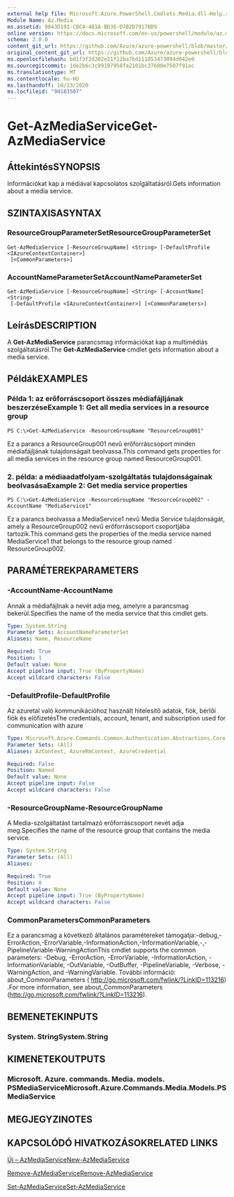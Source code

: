 ```yaml
---
external help file: Microsoft.Azure.PowerShell.Cmdlets.Media.dll-Help.xml
Module Name: Az.Media
ms.assetid: 9843D191-CBC4-481A-BD36-D7B2D7917BD9
online version: https://docs.microsoft.com/en-us/powershell/module/az.media/get-azmediaservice
schema: 2.0.0
content_git_url: https://github.com/Azure/azure-powershell/blob/master/src/Media/Media/help/Get-AzMediaService.md
original_content_git_url: https://github.com/Azure/azure-powershell/blob/master/src/Media/Media/help/Get-AzMediaService.md
ms.openlocfilehash: bd1f3f2d202e21f12ba7bd111853473094d042e0
ms.sourcegitcommit: 1de2b6c3c99197958fa2101bc37680e7507f91ac
ms.translationtype: MT
ms.contentlocale: hu-HU
ms.lasthandoff: 10/13/2020
ms.locfileid: "94183507"
---
```

# <span data-ttu-id="60f8c-101">Get-AzMediaService</span><span class="sxs-lookup"><span data-stu-id="60f8c-101">Get-AzMediaService</span></span>

## <span data-ttu-id="60f8c-102">Áttekintés</span><span class="sxs-lookup"><span data-stu-id="60f8c-102">SYNOPSIS</span></span>
<span data-ttu-id="60f8c-103">Információkat kap a médiával kapcsolatos szolgáltatásról.</span><span class="sxs-lookup"><span data-stu-id="60f8c-103">Gets information about a media service.</span></span>

## <span data-ttu-id="60f8c-104">SZINTAXISA</span><span class="sxs-lookup"><span data-stu-id="60f8c-104">SYNTAX</span></span>

### <span data-ttu-id="60f8c-105">ResourceGroupParameterSet</span><span class="sxs-lookup"><span data-stu-id="60f8c-105">ResourceGroupParameterSet</span></span>
```
Get-AzMediaService [-ResourceGroupName] <String> [-DefaultProfile <IAzureContextContainer>]
 [<CommonParameters>]
```

### <span data-ttu-id="60f8c-106">AccountNameParameterSet</span><span class="sxs-lookup"><span data-stu-id="60f8c-106">AccountNameParameterSet</span></span>
```
Get-AzMediaService [-ResourceGroupName] <String> [-AccountName] <String>
 [-DefaultProfile <IAzureContextContainer>] [<CommonParameters>]
```

## <span data-ttu-id="60f8c-107">Leírás</span><span class="sxs-lookup"><span data-stu-id="60f8c-107">DESCRIPTION</span></span>
<span data-ttu-id="60f8c-108">A **Get-AzMediaService** parancsmag információkat kap a multimédiás szolgáltatásról.</span><span class="sxs-lookup"><span data-stu-id="60f8c-108">The **Get-AzMediaService** cmdlet gets information about a media service.</span></span>

## <span data-ttu-id="60f8c-109">Példák</span><span class="sxs-lookup"><span data-stu-id="60f8c-109">EXAMPLES</span></span>

### <span data-ttu-id="60f8c-110">Példa 1: az erőforráscsoport összes médiafájljának beszerzése</span><span class="sxs-lookup"><span data-stu-id="60f8c-110">Example 1: Get all media services in a resource group</span></span>
```
PS C:\>Get-AzMediaService -ResourceGroupName "ResourceGroup001"
```

<span data-ttu-id="60f8c-111">Ez a parancs a ResourceGroup001 nevű erőforráscsoport minden médiafájljának tulajdonságait beolvassa.</span><span class="sxs-lookup"><span data-stu-id="60f8c-111">This command gets properties for all media services in the resource group named ResourceGroup001.</span></span>

### <span data-ttu-id="60f8c-112">2. példa: a médiaadatfolyam-szolgáltatás tulajdonságainak beolvasása</span><span class="sxs-lookup"><span data-stu-id="60f8c-112">Example 2: Get media service properties</span></span>
```
PS C:\>Get-AzMediaService -ResourceGroupName "ResourceGroup002" -AccountName "MediaService1"
```

<span data-ttu-id="60f8c-113">Ez a parancs beolvassa a MediaService1 nevű Media Service tulajdonságát, amely a ResourceGroup002 nevű erőforráscsoport csoportjába tartozik.</span><span class="sxs-lookup"><span data-stu-id="60f8c-113">This command gets the properties of the media service named MediaService1 that belongs to the resource group named ResourceGroup002.</span></span>

## <span data-ttu-id="60f8c-114">PARAMÉTEREK</span><span class="sxs-lookup"><span data-stu-id="60f8c-114">PARAMETERS</span></span>

### <span data-ttu-id="60f8c-115">-AccountName</span><span class="sxs-lookup"><span data-stu-id="60f8c-115">-AccountName</span></span>
<span data-ttu-id="60f8c-116">Annak a médiafájlnak a nevét adja meg, amelyre a parancsmag bekerül.</span><span class="sxs-lookup"><span data-stu-id="60f8c-116">Specifies the name of the media service that this cmdlet gets.</span></span>

```yaml
Type: System.String
Parameter Sets: AccountNameParameterSet
Aliases: Name, ResourceName

Required: True
Position: 1
Default value: None
Accept pipeline input: True (ByPropertyName)
Accept wildcard characters: False
```

### <span data-ttu-id="60f8c-117">-DefaultProfile</span><span class="sxs-lookup"><span data-stu-id="60f8c-117">-DefaultProfile</span></span>
<span data-ttu-id="60f8c-118">Az azuretal való kommunikációhoz használt hitelesítő adatok, fiók, bérlői fiók és előfizetés</span><span class="sxs-lookup"><span data-stu-id="60f8c-118">The credentials, account, tenant, and subscription used for communication with azure</span></span>

```yaml
Type: Microsoft.Azure.Commands.Common.Authentication.Abstractions.Core.IAzureContextContainer
Parameter Sets: (All)
Aliases: AzContext, AzureRmContext, AzureCredential

Required: False
Position: Named
Default value: None
Accept pipeline input: False
Accept wildcard characters: False
```

### <span data-ttu-id="60f8c-119">-ResourceGroupName</span><span class="sxs-lookup"><span data-stu-id="60f8c-119">-ResourceGroupName</span></span>
<span data-ttu-id="60f8c-120">A Media-szolgáltatást tartalmazó erőforráscsoport nevét adja meg.</span><span class="sxs-lookup"><span data-stu-id="60f8c-120">Specifies the name of the resource group that contains the media service.</span></span>

```yaml
Type: System.String
Parameter Sets: (All)
Aliases:

Required: True
Position: 0
Default value: None
Accept pipeline input: True (ByPropertyName)
Accept wildcard characters: False
```

### <span data-ttu-id="60f8c-121">CommonParameters</span><span class="sxs-lookup"><span data-stu-id="60f8c-121">CommonParameters</span></span>
<span data-ttu-id="60f8c-122">Ez a parancsmag a következő általános paramétereket támogatja:-debug,-ErrorAction,-ErrorVariable,-InformationAction,-InformationVariable,-,-PipelineVariable-WarningAction</span><span class="sxs-lookup"><span data-stu-id="60f8c-122">This cmdlet supports the common parameters: -Debug, -ErrorAction, -ErrorVariable, -InformationAction, -InformationVariable, -OutVariable, -OutBuffer, -PipelineVariable, -Verbose, -WarningAction, and -WarningVariable.</span></span> <span data-ttu-id="60f8c-123">További információ: about_CommonParameters ( http://go.microsoft.com/fwlink/?LinkID=113216) .</span><span class="sxs-lookup"><span data-stu-id="60f8c-123">For more information, see about_CommonParameters (http://go.microsoft.com/fwlink/?LinkID=113216).</span></span>

## <span data-ttu-id="60f8c-124">BEMENETEK</span><span class="sxs-lookup"><span data-stu-id="60f8c-124">INPUTS</span></span>

### <span data-ttu-id="60f8c-125">System. String</span><span class="sxs-lookup"><span data-stu-id="60f8c-125">System.String</span></span>

## <span data-ttu-id="60f8c-126">KIMENETEK</span><span class="sxs-lookup"><span data-stu-id="60f8c-126">OUTPUTS</span></span>

### <span data-ttu-id="60f8c-127">Microsoft. Azure. commands. Media. models. PSMediaService</span><span class="sxs-lookup"><span data-stu-id="60f8c-127">Microsoft.Azure.Commands.Media.Models.PSMediaService</span></span>

## <span data-ttu-id="60f8c-128">MEGJEGYZI</span><span class="sxs-lookup"><span data-stu-id="60f8c-128">NOTES</span></span>

## <span data-ttu-id="60f8c-129">KAPCSOLÓDÓ HIVATKOZÁSOK</span><span class="sxs-lookup"><span data-stu-id="60f8c-129">RELATED LINKS</span></span>

[<span data-ttu-id="60f8c-130">Új – AzMediaService</span><span class="sxs-lookup"><span data-stu-id="60f8c-130">New-AzMediaService</span></span>](./New-AzMediaService.md)

[<span data-ttu-id="60f8c-131">Remove-AzMediaService</span><span class="sxs-lookup"><span data-stu-id="60f8c-131">Remove-AzMediaService</span></span>](./Remove-AzMediaService.md)

[<span data-ttu-id="60f8c-132">Set-AzMediaService</span><span class="sxs-lookup"><span data-stu-id="60f8c-132">Set-AzMediaService</span></span>](./Set-AzMediaService.md)


